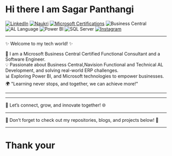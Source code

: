 # Hi there I am Sagar Panthangi

[![LinkedIn](https://img.shields.io/badge/LinkedIn-0A66C2?style=for-the-badge&logo=linkedin&logoColor=white)](https://www.linkedin.com/in/sagar-panthangi-914706222)
[![Naukri](https://img.shields.io/badge/Naukri-2C8EBB?style=for-the-badge&logo=naukri&logoColor=white)](https://www.naukri.com/mnjuser/profile)
[![Microsoft Certifications](https://img.shields.io/badge/Microsoft%20Certifications-0078D4?style=for-the-badge&logo=microsoft&logoColor=white)](https://learn.microsoft.com/en-us/users/sagarpanthangi-3799/)
![Business Central](https://img.shields.io/badge/Dynamics%20365%20BC-0089D6?style=for-the-badge&logo=microsoft&logoColor=white)
![AL Language](https://img.shields.io/badge/AL%20Language-512BD4?style=for-the-badge&logo=microsoft&logoColor=white)
![Power BI](https://img.shields.io/badge/Power%20BI-F2C811?style=for-the-badge&logo=powerbi&logoColor=black)
![SQL Server](https://img.shields.io/badge/SQL%20Server-CC2927?style=for-the-badge&logo=microsoftsqlserver&logoColor=white)
[![Instagram](https://img.shields.io/badge/Instagram-E4405F?style=for-the-badge&logo=instagram&logoColor=white)](https://www.instagram.com/miles_andModules/)


---



✨ Welcome to my tech world! ✨  

🚀 I am a Microsoft Business Central Certified Functional Consultant and a Software Engineer.  
💡 Passionate about Business Central,Navision Functional and Technical  AL Development, and solving real-world ERP challenges.  
📊 Exploring Power BI, and Microsoft technologies to empower businesses.   
🌍 "Learning never stops, and together, we can achieve more!"  

---
___

💬 Let’s connect, grow, and innovate together! 🌐 

---
📌 Don’t forget to check out my repositories, blogs, and projects below! 🚀

---
 # Thank your 
